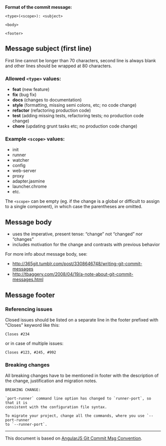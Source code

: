 **Format of the commit message:**
```
<type>(<scope>): <subject>

<body>

<footer>
```


## Message subject (first line)
First line cannot be longer than 70 characters, second line is always blank and other lines should be wrapped at 80 characters.

### Allowed `<type>` values:

   * **feat** (new feature)
   * **fix** (bug fix)
   * **docs** (changes to documentation)
   * **style** (formatting, missing semi colons, etc; no code change)
   * **refactor** (refactoring production code)
   * **test** (adding missing tests, refactoring tests; no production code change)
   * **chore** (updating grunt tasks etc; no production code change)

### Example `<scope>` values:

  * init
  * runner
  * watcher
  * config
  * web-server
  * proxy
  * adapter.jasmine
  * launcher.chrome
  * etc.

The `<scope>` can be empty (eg. if the change is a global or difficult to assign to a single component), in which case the parentheses are omitted.


## Message body

* uses the imperative, present tense: “change” not “changed” nor “changes”
* includes motivation for the change and contrasts with previous behavior

For more info about message body, see:

* http://365git.tumblr.com/post/3308646748/writing-git-commit-messages
* http://tbaggery.com/2008/04/19/a-note-about-git-commit-messages.html


## Message footer

### Referencing issues
Closed issues should be listed on a separate line in the footer prefixed with "Closes" keyword like this:
```
Closes #234
```
or in case of multiple issues:
```
Closes #123, #245, #992
```
### Breaking changes

All breaking changes have to be mentioned in footer with the description of the change, justification and migration notes.
```
BREAKING CHANGE:

`port-runner` command line option has changed to `runner-port`, so that it is
consistent with the configuration file syntax.

To migrate your project, change all the commands, where you use `--port-runner`
to `--runner-port`.
```

---

This document is based on [AngularJS Git Commit Msg Convention].

[AngularJS Git Commit Msg Convention]: https://docs.google.com/document/d/1QrDFcIiPjSLDn3EL15IJygNPiHORgU1_OOAqWjiDU5Y/edit#

